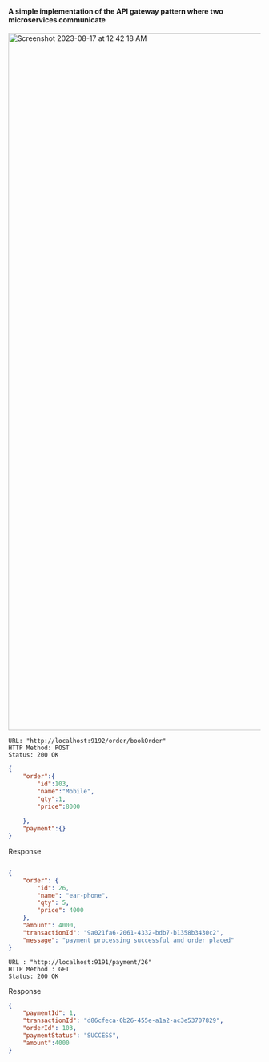 #### A simple implementation of the API gateway pattern where two microservices communicate

<img width="1392" alt="Screenshot 2023-08-17 at 12 42 18 AM" src="https://github.com/Aditya0709-alt/stegano-master/assets/77115883/865055c9-4612-4626-8379-6a349af0d58d">

```
URL: "http://localhost:9192/order/bookOrder"
HTTP Method: POST
Status: 200 OK
```

```json
{
	"order":{
		"id":103,
		"name":"Mobile",
		"qty":1,
		"price":8000
		
	},
	"payment":{}
}
```

Response

```json

{
    "order": {
        "id": 26,
        "name": "ear-phone",
        "qty": 5,
        "price": 4000
    },
    "amount": 4000,
    "transactionId": "9a021fa6-2061-4332-bdb7-b1358b3430c2",
    "message": "payment processing successful and order placed"
}
```

```
URL : "http://localhost:9191/payment/26"
HTTP Method : GET
Status: 200 OK
```

Response

```json
{
    "paymentId": 1,
    "transactionId": "d86cfeca-0b26-455e-a1a2-ac3e53707829",
    "orderId": 103,
    "paymentStatus": "SUCCESS",
    "amount":4000
}
```
